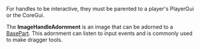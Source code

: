 For handles to be interactive, they must be parented to a player's PlayerGui
or the CoreGui.

The **ImageHandleAdornment** is an image that can be adorned to a [BasePart](https://create.roblox.com/docs/reference/engine/classes/BasePart).
This adornment can listen to input events and is commonly used to make dragger
tools.